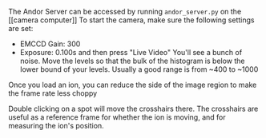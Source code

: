 The Andor Server can be accessed by running `andor_server.py` on the [[camera computer]]
To start the camera, make sure the following settings are set:
- EMCCD Gain: 300
- Exposure: 0.100s
and then press "Live Video"
You'll see a bunch of noise. Move the levels so that the bulk of the histogram is below the lower bound of your levels. Usually a good range is from ~400 to ~1000

Once you load an ion, you can reduce the side of the image region to make the frame rate less choppy

Double clicking on a spot will move the crosshairs there. The crosshairs are useful as a reference frame for whether the ion is moving, and for measuring the ion's position. 